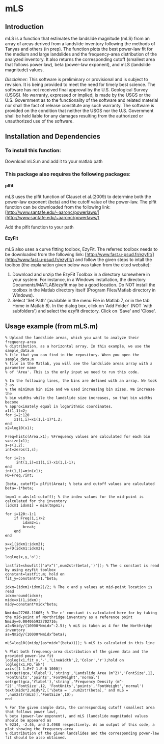 # mLS

## Introduction

mLS is a function that estimates the landslide magnitude (mLS) from an array of areas derived from a landslide inventory
following the methods of Tanyas and others (in prep). The function plots the best power-law fit for the medium
and large landslides and the frequency-area distribution of the analyzed inventory. It also returns the corresponding
cutoff (smallest area that follows power law), beta (power-law exponent), and mLS (landslide magnitude) values.


*Disclaimer:* This software is preliminary or provisional and is subject to 
revision. It is being provided to meet the need for timely best science. The 
software has not received final approval by the U.S. Geological Survey (USGS).
No warranty, expressed or implied, is made by the USGS or the U.S. Government as
to the functionality of the software and related material nor shall the fact of
release constitute any such warranty. The software is provided on the condition
that neither the USGS nor the U.S. Government shall be held liable for any
damages resulting from the authorized or unauthorized use of the software. 


## Installation and Dependencies

### To install this function:

Download mLS.m and add it to your matlab path


### This package also requires the following packages: 

#### plfit

mLS uses the plfit function of Clauset et al.(2009) to determine both the power-law exponent (beta)
and the cutoff value of the power-law. The plfit function can be downloaded from the following link: 
[http://www.santafe.edu/~aaronc/powerlaws/](http://www.santafe.edu/~aaronc/powerlaws/)

Add the plfit function to your path

#### EzyFit

mLS also uses a curve fitting toolbox, EzyFit. The 
referred toolbox needs to be downloaded from the following link: 
[http://www.fast.u-psud.fr/ezyfit/](http://www.fast.u-psud.fr/ezyfit/) and follow the given steps to intall
the toolbox (the explanation given below was taken from the cited website):
   1. Download and unzip the EzyFit Toolbox in a directory somewhere in your system. For instance, in a Windows installation, the directory Documents/MATLAB/ezyfit may be a good location. Do NOT install the toolbox in the Matlab directory itself (Program Files/Matlab directory in Windows). 
   2. Select 'Set Path' (available in the menu File in Matlab 7, or in the tab Home in Matlab 8). In the dialog box, click on 'Add Folder' (NOT 'with subfolders') and select the ezyfit directory. Click on 'Save' and 'Close'.


## Usage example (from mLS.m)

```
% Upload the landslide areas, which you want to analyze their frequency-area 
% distribution, as a horizontal array. In this example, we use the sample_data.m
% file that you can find in the repository. When you open the sample_data.m
% file in the Matlab, you will see the landslide areas array with a parameter name
% of 'Area'. This is the only input we need to run this code.

% In the following lines, the bins are defined with an array. We took 2 as 
% the minimum bin size and we used increasing bin sizes. We increase the 
% bin widths while the landslide size increases, so that bin widths become
% approximately equal in logarithmic coordinates.
x1(1,1)=2;
for i=2:120
    x1(1,i)=x1(1,i-1)*1.2;
end
x2=log10(x1);

Freq=histc(Area,x1); %Frequency values are calculated for each bin 
s=size(x1);
s=s(1,2);
int=zeros(1,s);

for i=2:s
     int(1,i)=x1(1,i)-x1(1,i-1);
end
int(1,1)=min(x1);
FD=Freq./int;

[beta, cutoff]= plfit(Area); % beta and cutoff values are calculated 
beta=-1*beta;

tmpm1 = abs(x1-cutoff); % the index values for the mid-point is calculated for the inventory  
[idxm1 idxm1] = min(tmpm1);

for i=120:-1:1
    if Freq(1,i)>2
        idxm2=i;
        break;
    end
end

x=x1(idxm1:idxm2);
y=FD(idxm1:idxm2);

loglog(x,y,'o');

lastfit=showfit(['a*x^(',num2str(beta),')']); % The c constant is read by using ezyfit toolbox
constant=lastfit.m; hold on
fit_y=constant*x1.^beta;

idxm=(idxm1+idxm2)/2; % The x and y values at mid-point location is read
idxm=round(idxm);
midx=x1(1,idxm);
midy=constant*midx^beta;

Nmidx=27268.11605; % The c' constant is calculated here for by taking the mid-point of Northridge inventory as a reference point
Nmidy=0.004065932702716;
a2=Nmidy/(10000*Nmidx^-2.5); % mLS is taken as 4 for the Northridge inventory
as=Nmidy/(10000*Nmidx^beta);

mLS=log10((midy/(as*midx^(beta)))); % mLS is calculated in this line

% Plot both frequency-area distribution of the given data and the provided power-law fit
loglog(x1,fit_y,'-','LineWidth',2,'Color','r');hold on
loglog(x1,FD,'ok')
axis([1 1.E+7 1.E-6 1000])
set(get(gca,'Xlabel'),'string','Landslide Area (m^2)','FontSize',12, 'FontUnits','points','FontWeight','normal')
set(get(gca,'Ylabel'),'string','Frequency Density (m^-^2)','FontSize',12, 'FontUnits','points','FontWeight','normal')
text(midx*2,midy*2,['\beta = ',num2str(beta),' and mLS = ',num2str(mLS)],'FontSize',10);
end

% For the given sample data, the corresponding cutoff (smallest area that follows power law), 
% beta (power-law exponent), and mLS (landslide magnitude) values should be appeared as 
% 9234, -2.46, and 3.4988 respectively. As an output of this code, a plot showing the frequency-area
% distribution of the given landslides and the corresponding power-law fit should be also obtained.
```
